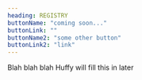 ```yaml
---
heading: REGISTRY
buttonName: "coming soon..."
buttonLink: ""
buttonName2: "some other button"
buttonLink2: "link"
---
```


Blah blah blah Huffy will fill this in later
